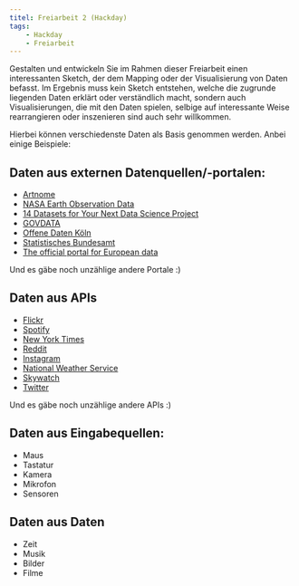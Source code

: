 ```yaml
---
titel: Freiarbeit 2 (Hackday)
tags: 
    - Hackday
    - Freiarbeit
---
```


Gestalten und entwickeln Sie im Rahmen dieser Freiarbeit einen interessanten Sketch, der dem Mapping oder der Visualisierung von Daten befasst. Im Ergebnis muss kein Sketch entstehen, welche die zugrunde liegenden Daten erklärt oder verständlich macht, sondern auch Visualisierungen, die mit den Daten spielen, selbige auf interessante Weise rearrangieren oder inszenieren sind auch sehr willkommen.

Hierbei können verschiedenste Daten als Basis genommen werden. Anbei einige Beispiele:

## Daten aus externen Datenquellen/-portalen:

- [Artnome](https://www.artnome.com/art-data)
- [NASA Earth Observation Data](https://www.earthdata.nasa.gov)
- [14 Datasets for Your Next Data Science Project](https://towardsdatascience.com/14-datasets-for-your-next-data-science-project-f5fca7f75e32)
- [GOVDATA](https://www.govdata.de)
- [Offene Daten Köln](https://www.offenedaten-koeln.de)
- [Statistisches Bundesamt](https://www.destatis.de/DE/Home/_inhalt.html)
- [The official portal for European data](https://data.europa.eu/data/datasets?locale=de)

Und es gäbe noch unzählige andere Portale :)

## Daten aus APIs
- [Flickr](https://www.flickr.com/services/api/)
- [Spotify](https://developer.spotify.com/documentation/web-api/)
- [New York Times](https://developer.nytimes.com/apis)
- [Reddit](https://www.reddit.com/dev/api)
- [Instagram](https://developers.facebook.com/docs/instagram)
- [National Weather Service](https://www.weather.gov/documentation/services-web-api)
- [Skywatch](https://skywatch.com/satellite-imagery-api/)
- [Twitter](https://developer.twitter.com/en/docs)

Und es gäbe noch unzählige andere APIs :)

## Daten aus Eingabequellen:
- Maus
- Tastatur
- Kamera
- Mikrofon
- Sensoren

## Daten aus Daten
- Zeit
- Musik
- Bilder
- Filme